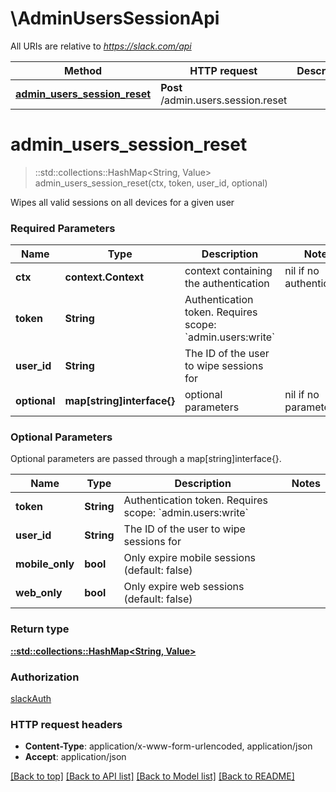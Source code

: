 # \AdminUsersSessionApi

All URIs are relative to *https://slack.com/api*

Method | HTTP request | Description
------------- | ------------- | -------------
[**admin_users_session_reset**](AdminUsersSessionApi.md#admin_users_session_reset) | **Post** /admin.users.session.reset | 


# **admin_users_session_reset**
> ::std::collections::HashMap<String, Value> admin_users_session_reset(ctx, token, user_id, optional)


Wipes all valid sessions on all devices for a given user

### Required Parameters

Name | Type | Description  | Notes
------------- | ------------- | ------------- | -------------
 **ctx** | **context.Context** | context containing the authentication | nil if no authentication
  **token** | **String**| Authentication token. Requires scope: &#x60;admin.users:write&#x60; | 
  **user_id** | **String**| The ID of the user to wipe sessions for | 
 **optional** | **map[string]interface{}** | optional parameters | nil if no parameters

### Optional Parameters
Optional parameters are passed through a map[string]interface{}.

Name | Type | Description  | Notes
------------- | ------------- | ------------- | -------------
 **token** | **String**| Authentication token. Requires scope: &#x60;admin.users:write&#x60; | 
 **user_id** | **String**| The ID of the user to wipe sessions for | 
 **mobile_only** | **bool**| Only expire mobile sessions (default: false) | 
 **web_only** | **bool**| Only expire web sessions (default: false) | 

### Return type

[**::std::collections::HashMap<String, Value>**](Value.md)

### Authorization

[slackAuth](../README.md#slackAuth)

### HTTP request headers

 - **Content-Type**: application/x-www-form-urlencoded, application/json
 - **Accept**: application/json

[[Back to top]](#) [[Back to API list]](../README.md#documentation-for-api-endpoints) [[Back to Model list]](../README.md#documentation-for-models) [[Back to README]](../README.md)

